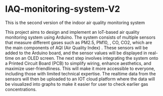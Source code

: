 # IAQ-monitoring-system-V2
This is the second version of the indoor air quality monitoring system 

This project aims to design and implement an IoT-based air quality monitoring system using Arduino. The system consists of multiple sensors that measure different gases such as PM2.5, PM10, , CO, CO2, which are the main components of AQI (Air Quality Index) . These sensors will be added to the Arduino board, and the sensor values will be displayed in real-time on an OLED screen. The next step involves integrating the system onto a Printed Circuit Board (PCB) to simplify wiring, enhance aesthetics, and maximize user-friendliness. This will make it more accessible to everyone, including those with limited technical expertise. The realtime data from the sensors will then be uploaded to an IOT cloud platform where the data will be visualized into graphs to make it easier for user to check earlier gas concentrations.


